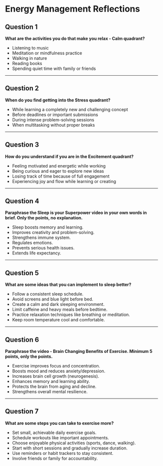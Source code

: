 # Energy Management Reflections

## Question 1
**What are the activities you do that make you relax - Calm quadrant?**  

- Listening to music  
- Meditation or mindfulness practice  
- Walking in nature  
- Reading books  
- Spending quiet time with family or friends  

---

## Question 2
**When do you find getting into the Stress quadrant?**  

- While learning a completely new and challenging concept  
- Before deadlines or important submissions  
- During intense problem-solving sessions  
- When multitasking without proper breaks  

---

## Question 3
**How do you understand if you are in the Excitement quadrant?**  

- Feeling motivated and energetic while working  
- Being curious and eager to explore new ideas  
- Losing track of time because of full engagement  
- Experiencing joy and flow while learning or creating  

---

## Question 4
**Paraphrase the Sleep is your Superpower video in your own words in brief. Only the points, no explanation.**  

- Sleep boosts memory and learning.  
- Improves creativity and problem-solving.  
- Strengthens immune system.  
- Regulates emotions.  
- Prevents serious health issues.  
- Extends life expectancy.  

---

## Question 5
**What are some ideas that you can implement to sleep better?**  

- Follow a consistent sleep schedule.  
- Avoid screens and blue light before bed.  
- Create a calm and dark sleeping environment.  
- Limit caffeine and heavy meals before bedtime.  
- Practice relaxation techniques like breathing or meditation.  
- Keep room temperature cool and comfortable.  

---

## Question 6
**Paraphrase the video - Brain Changing Benefits of Exercise. Minimum 5 points, only the points.**  

- Exercise improves focus and concentration.  
- Boosts mood and reduces anxiety/depression.  
- Increases brain cell growth (neurogenesis).  
- Enhances memory and learning ability.  
- Protects the brain from aging and decline.  
- Strengthens overall mental resilience.  

---

## Question 7
**What are some steps you can take to exercise more?**  

- Set small, achievable daily exercise goals.  
- Schedule workouts like important appointments.  
- Choose enjoyable physical activities (sports, dance, walking).  
- Start with short sessions and gradually increase duration.  
- Use reminders or habit trackers to stay consistent.  
- Involve friends or family for accountability.  
